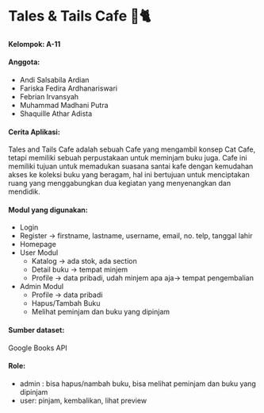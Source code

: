 # Tales & Tails Cafe 🏰🐈

#### Kelompok: A-11  
#### Anggota:
- Andi Salsabila Ardian
- Fariska Fedira Ardhanariswari
- Febrian Irvansyah
- Muhammad Madhani Putra
- Shaquille Athar Adista

#### Cerita Aplikasi:
Tales and Tails Cafe adalah sebuah Cafe yang mengambil konsep Cat Cafe, tetapi memiliki sebuah perpustakaan untuk meminjam buku juga. Cafe ini memiliki tujuan untuk memadukan suasana santai kafe dengan kemudahan akses ke koleksi buku yang beragam, hal ini bertujuan untuk menciptakan ruang yang menggabungkan dua kegiatan yang menyenangkan dan mendidik.

#### Modul yang digunakan:
- Login
- Register -> firstname, lastname, username, email, no. telp, tanggal lahir
- Homepage
- User Modul
  - Katalog -> ada stok, ada section
  - Detail buku -> tempat minjem
  - Profile -> data pribadi, udah minjem apa aja-> tempat pengembalian
- Admin Modul
  - Profile -> data pribadi
  - Hapus/Tambah Buku
  - Melihat peminjam dan buku yang dipinjam
  
#### Sumber dataset:
Google Books API

#### Role:
- admin : bisa hapus/nambah buku, bisa melihat peminjam dan buku yang dipinjam  
- user: pinjam, kembalikan, lihat preview
